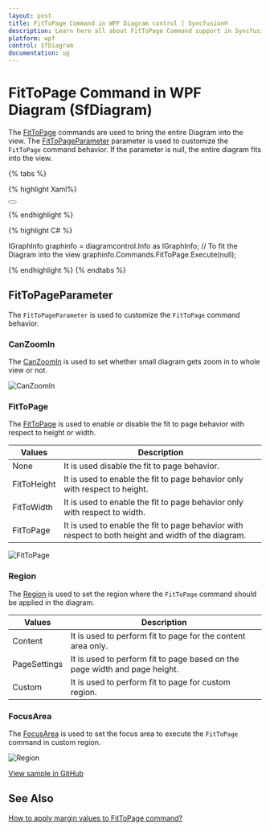 ```yaml
---
layout: post
title: FitToPage Command in WPF Diagram control | Syncfusion®
description: Learn here all about FitToPage Command support in Syncfusion® WPF Diagram (SfDiagram) control and more.
platform: wpf
control: SfDiagram
documentation: ug
---
```


# FitToPage Command in WPF Diagram (SfDiagram)

The [FitToPage](https://help.syncfusion.com/cr/wpf/Syncfusion.UI.Xaml.Diagram.IDiagramCommands.html#Syncfusion_UI_Xaml_Diagram_IDiagramCommands_FitToPage) commands are used to bring the entire Diagram into the view. The [FitToPageParameter](https://help.syncfusion.com/cr/wpf/Syncfusion.UI.Xaml.Diagram.FitToPageParameter.html) parameter is used to customize the `FitToPage` command behavior. If the parameter is null, the entire diagram fits into the view.

{% tabs %}

{% highlight Xaml%}

<Button Height="50" Content="FitToPage" Name="FitToPage" Command="Syncfusion:DiagramCommands.FitToPage"></Button>

{% endhighlight %}

{% highlight C# %}

IGraphInfo graphinfo = diagramcontrol.Info as IGraphInfo;
// To fit the Diagram into the view
graphinfo.Commands.FitToPage.Execute(null);

{% endhighlight %}
{% endtabs %}

## FitToPageParameter

The `FitToPageParameter` is used to customize the `FitToPage` command behavior.

### CanZoomIn

The [CanZoomIn](https://help.syncfusion.com/cr/wpf/Syncfusion.UI.Xaml.Diagram.FitToPageParameter.html#Syncfusion_UI_Xaml_Diagram_FitToPageParameter_CanZoomIn) is used to set whether small diagram gets zoom in to whole view or not.

![CanZoomIn](Commands_Images/Commands_img18.gif)

### FitToPage 

The [FitToPage](https://help.syncfusion.com/cr/wpf/Syncfusion.UI.Xaml.Diagram.FitToPageParameter.html#Syncfusion_UI_Xaml_Diagram_FitToPageParameter_FitToPage) is used to enable or disable the fit to page behavior with respect to height or width.

| Values | Description |
| --- | --- |
| None | It is used disable the fit to page behavior. |
| FitToHeight | It is used to enable the fit to page behavior only with respect to height. |
| FitToWidth | It is used to enable the fit to page behavior only with respect to width. |
| FitToPage | It is used to enable the fit to page behavior with respect to both height and width of the diagram. |

![FitToPage](Commands_Images/Commands_img19.gif)

### Region

The [Region](https://help.syncfusion.com/cr/wpf/Syncfusion.UI.Xaml.Diagram.FitToPageParameter.html#Syncfusion_UI_Xaml_Diagram_FitToPageParameter_Region) is used to set the region where the `FitToPage` command should be applied in the diagram.

| Values | Description |
| --- | --- |
| Content | It is used to perform fit to page for the content area only. |
| PageSettings | It is used to perform fit to page based on the page width and page height. |
| Custom | It is used to perform fit to page for custom region. |

### FocusArea 

The [FocusArea](https://help.syncfusion.com/cr/wpf/Syncfusion.UI.Xaml.Diagram.FitToPageParameter.html#Syncfusion_UI_Xaml_Diagram_FitToPageParameter_FocusArea) is used to set the focus area to execute the  `FitToPage` command in custom region. 

![Region](Commands_Images/Commands_img20.gif)

[View sample in GitHub](https://github.com/SyncfusionExamples/WPF-Diagram-Examples/tree/master/Samples/Commands/Fit%20to%20page%20command)

## See Also
 
[How to apply margin values to FitToPage command?](https://support.syncfusion.com/kb/article/5474/how-to-apply-margin-to-fittopage-in-wpf-diagram-sfdiagram)